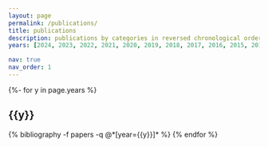 ```yaml
---
layout: page
permalink: /publications/
title: publications
description: publications by categories in reversed chronological order. generated by jekyll-scholar.
years: [2024, 2023, 2022, 2021, 2020, 2019, 2018, 2017, 2016, 2015, 2014, 2013, 2012, 2011, 2010, 2009, 2008, 2007, 2006, 2005]

nav: true
nav_order: 1
---
```

<!-- _pages/publications.md -->
<div class="publications">

{%- for y in page.years %}
  <h2 class="year">{{y}}</h2>
  {% bibliography -f papers -q @*[year={{y}}]* %}
{% endfor %}

</div>
